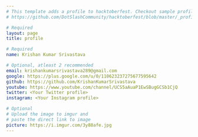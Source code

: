 ```yaml
---
# This template adds a profile to hacktoberfest. Checkout sample profile at
# https://github.com/DotSlashCommunity/hacktoberfest/blob/master/_profile/ksdme.md

# Required
layout: page
title: profile

# Required
name: Krishan Kumar Srivastava

# Optional, atleast 2 recommended
email: krishankumarsrivastava289@gmail.com
google: https://plus.google.com/u/0/110623237275677595642
github: https://github.com/KrishanKumarSrivastava 
youtube: https://www.youtube.com/channel/UCS5aAuaP1EwSBugGCSb1CjQ
twitter: <Your Twitter profile>
instagram: <Your Instagram profile>

# Optional
# Upload the image to imgur and
# paste the direct link to image
picture: https://i.imgur.com/3y88afe.jpg
---
```

